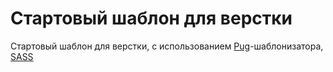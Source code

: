 # Стартовый шаблон для верстки

Стартовый шаблон для верстки, с использованием [Pug](https://pugjs.org/api/getting-started.html 'pugjs.org')-шаблонизатора, [SASS](http://sass-lang.com/ 'sass-lang.com')
